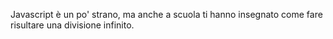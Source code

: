 Javascript è un po' strano, ma anche a scuola ti hanno insegnato come fare risultare una divisione infinito.